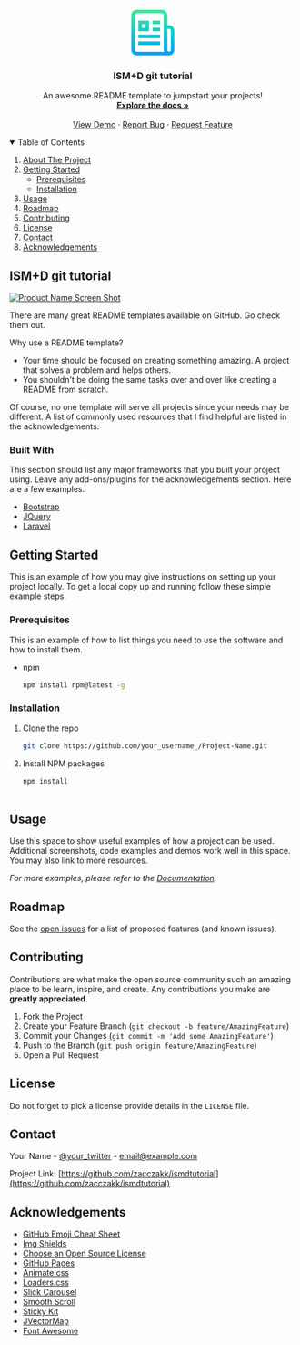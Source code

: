 <!-- PROJECT LOGO -->
<br />
<p align="center">
  <a href="https://github.com/zacczakk/ismdtutorial">
    <img src="img/logo.png" alt="Logo" width="80" height="80">
  </a>

  <h3 align="center">ISM+D git tutorial</h3>

  <p align="center">
    An awesome README template to jumpstart your projects!
    <br />
    <a href="https://github.com/zacczakk/ismdtutorial"><strong>Explore the docs »</strong></a>
    <br />
    <br />
    <a href="https://github.com/zacczakk/ismdtutorial">View Demo</a>
    ·
    <a href="https://github.com/zacczakk/ismdtutorial">Report Bug</a>
    ·
    <a href="https://github.com/zacczakk/ismdtutorial">Request Feature</a>
  </p>
</p>



<!-- TABLE OF CONTENTS -->
<details open="open">
  <summary>Table of Contents</summary>
  <ol>
    <li><a href="#about-the-project">About The Project</a></li>
    <li>
      <a href="#getting-started">Getting Started</a>
      <ul>
        <li><a href="#prerequisites">Prerequisites</a></li>
        <li><a href="#installation">Installation</a></li>
      </ul>
    </li>
    <li><a href="#usage">Usage</a></li>
    <li><a href="#roadmap">Roadmap</a></li>
    <li><a href="#contributing">Contributing</a></li>
    <li><a href="#license">License</a></li>
    <li><a href="#contact">Contact</a></li>
    <li><a href="#acknowledgements">Acknowledgements</a></li>
  </ol>
</details>



<!-- ABOUT THE PROJECT -->
## ISM+D git tutorial

[![Product Name Screen Shot][product-screenshot]](https://example.com)

There are many great README templates available on GitHub. Go check them out.

Why use a README template?
* Your time should be focused on creating something amazing. A project that solves a problem and helps others.
* You shouldn't be doing the same tasks over and over like creating a README from scratch.

Of course, no one template will serve all projects since your needs may be different. A list of commonly used resources that I find helpful are listed in the acknowledgements.

### Built With

This section should list any major frameworks that you built your project using. Leave any add-ons/plugins for the acknowledgements section. Here are a few examples.
* [Bootstrap](https://getbootstrap.com)
* [JQuery](https://jquery.com)
* [Laravel](https://laravel.com)



<!-- GETTING STARTED -->
## Getting Started

This is an example of how you may give instructions on setting up your project locally.
To get a local copy up and running follow these simple example steps.

### Prerequisites

This is an example of how to list things you need to use the software and how to install them.
* npm
  ```sh
  npm install npm@latest -g
  ```

### Installation

1. Clone the repo
   ```sh
   git clone https://github.com/your_username_/Project-Name.git
   ```
2. Install NPM packages
   ```sh
   npm install



<!-- USAGE EXAMPLES -->
## Usage

Use this space to show useful examples of how a project can be used. Additional screenshots, code examples and demos work well in this space. You may also link to more resources.

_For more examples, please refer to the [Documentation](https://example.com)._



<!-- ROADMAP -->
## Roadmap

See the [open issues](https://github.com/othneildrew/Best-README-Template/issues) for a list of proposed features (and known issues).



<!-- CONTRIBUTING -->
## Contributing

Contributions are what make the open source community such an amazing place to be learn, inspire, and create. Any contributions you make are **greatly appreciated**.

1. Fork the Project
2. Create your Feature Branch (`git checkout -b feature/AmazingFeature`)
3. Commit your Changes (`git commit -m 'Add some AmazingFeature'`)
4. Push to the Branch (`git push origin feature/AmazingFeature`)
5. Open a Pull Request



<!-- LICENSE -->
## License

Do not forget to pick a license provide details in the `LICENSE` file.



<!-- CONTACT -->
## Contact

Your Name - [@your_twitter](https://twitter.com/your_username) - email@example.com

Project Link: [https://github.com/zacczakk/ismdtutorial](https://github.com/zacczakk/ismdtutorial)



<!-- ACKNOWLEDGEMENTS -->
## Acknowledgements
* [GitHub Emoji Cheat Sheet](https://www.webpagefx.com/tools/emoji-cheat-sheet)
* [Img Shields](https://shields.io)
* [Choose an Open Source License](https://choosealicense.com)
* [GitHub Pages](https://pages.github.com)
* [Animate.css](https://daneden.github.io/animate.css)
* [Loaders.css](https://connoratherton.com/loaders)
* [Slick Carousel](https://kenwheeler.github.io/slick)
* [Smooth Scroll](https://github.com/cferdinandi/smooth-scroll)
* [Sticky Kit](http://leafo.net/sticky-kit)
* [JVectorMap](http://jvectormap.com)
* [Font Awesome](https://fontawesome.com)





<!-- MARKDOWN LINKS & IMAGES -->
<!-- https://www.markdownguide.org/basic-syntax/#reference-style-links -->
[product-screenshot]: img/screenshot.png
